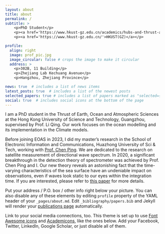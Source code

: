 ```yaml
---
layout: about
title: about
permalink: /
subtitle: >
    <p>PhD Student</p>
    <p><a href='https://www.hkust-gz.edu.cn/academics/hubs-and-thrust-areas/function-hub/earth-ocean-and-atmospheric-sciences/'>EOAS Thrust</a></p>
    <p><a href='https://www.hkust-gz.edu.cn/'>HKUST(GZ)</a></p>

profile:
  align: right
  image: prof_pic.jpg
  image_circular: false # crops the image to make it circular
  address: >
    <p>302B, 11 Building</p>
    <p>Zhejiang Lab Kechuang Avenue</p>
    <p>Hangzhou, Zhejiang Province</p>

news: true  # includes a list of news items
latest_posts: true  # includes a list of the newest posts
selected_papers: true # includes a list of papers marked as "selected={true}"
social: true  # includes social icons at the bottom of the page
---
```


I am a PhD student in the Thrust of Earth, Ocean and Atmospheric Sciences at the Hong Kong University of Science and Technology, Guangzhou, supervised by Prof. Li Qing. Our work focuses on the ocean modelling and its implementation in the Climate models.

Before joining EOAS in 2023, I did my master’s research in the School of Electronic Information and Communications, Huazhong University of Sci & Tech, working with [Prof. Chen Ping](http://english.eic.hust.edu.cn/info/1019/1220.htm). We are dedicated to the research on satellite measurement of directional wave spectrum. In 2020, a significant breakthrough in the detection theory of spectrometer was achieved by Prof. Chen Ping and I. Our new theory reveals an astonishing fact that the time-varying characteristics of the sea surface have an undeniable impact on observations, even if waves look static to our eyes within the integration time. If you are interested, please refer to [this paper](https://ieeexplore.ieee.org/document/9300175) for more details.

Put your address / P.O. box / other info right below your picture. You can also disable any of these elements by editing `profile` property of the YAML header of your `_pages/about.md`. Edit `_bibliography/papers.bib` and Jekyll will render your [publications page](/al-folio/publications/) automatically.

Link to your social media connections, too. This theme is set up to use [Font Awesome icons](http://fortawesome.github.io/Font-Awesome/) and [Academicons](https://jpswalsh.github.io/academicons/), like the ones below. Add your Facebook, Twitter, LinkedIn, Google Scholar, or just disable all of them.

